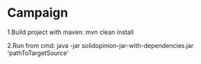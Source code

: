 # Campaign

 1.Build project with maven: mvn clean install

 2.Run from cmd: java -jar solidopinion-jar-with-dependencies.jar 'pathToTargetSource'
